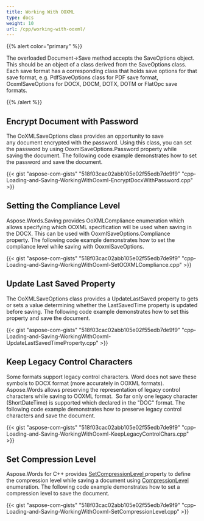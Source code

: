 ```yaml
---
title: Working With OOXML
type: docs
weight: 10
url: /cpp/working-with-ooxml/
---
```


{{% alert color="primary" %}} 

The overloaded Document->Save method accepts the SaveOptions object. This should be an object of a class derived from the SaveOptions class. Each save format has a corresponding class that holds save options for that save format, e.g. PdfSaveOptions class for PDF save format, OoxmlSaveOptions for DOCX, DOCM, DOTX, DOTM or FlatOpc save formats.

{{% /alert %}} 

## **Encrypt Document with Password**

The OoXMLSaveOptions class provides an opportunity to save any document encrypted with the password. Using this class, you can set the password by using OoxmlSaveOptions.Password property while saving the document. The following code example demonstrates how to set the password and save the document.

{{< gist "aspose-com-gists" "518f03cac02abb105e02f55edb7de9f9" "cpp-Loading-and-Saving-WorkingWithOoxml-EncryptDocxWithPassword.cpp" >}}

## **Setting the Compliance Level**

Aspose.Words.Saving provides OoXMLCompliance enumeration which allows specifying which OOXML specification will be used when saving in the DOCX. This can be used with OoxmlSaveOptions.Compliance property. The following code example demonstrates how to set the compliance level while saving with OoxmlSaveOptions.

{{< gist "aspose-com-gists" "518f03cac02abb105e02f55edb7de9f9" "cpp-Loading-and-Saving-WorkingWithOoxml-SetOOXMLCompliance.cpp" >}}

## **Update Last Saved Property**

The OoXMLSaveOptions class provides a UpdateLastSaved property to gets or sets a value determining whether the LastSavedTime property is updated before saving. The following code example demonstrates how to set this property and save the document.

{{< gist "aspose-com-gists" "518f03cac02abb105e02f55edb7de9f9" "cpp-Loading-and-Saving-WorkingWithOoxml-UpdateLastSavedTimeProperty.cpp" >}}

## **Keep Legacy Control Characters**

Some formats support legacy control characters. Word does not save these symbols to DOCX format (more accurately in OOXML formats). Aspose.Words allows preserving the representation of legacy control characters while saving to OOXML format.  So far only one legacy character (ShortDateTime) is supported which declared in the "DOC" format. The following code example demonstrates how to preserve legacy control characters and save the document.

{{< gist "aspose-com-gists" "518f03cac02abb105e02f55edb7de9f9" "cpp-Loading-and-Saving-WorkingWithOoxml-KeepLegacyControlChars.cpp" >}}

## **Set Compression Level**

Aspose.Words for C++ provides [SetCompressionLevel ](https://apireference.aspose.com/words/cpp/class/aspose.words.saving.ooxml_save_options#af85cba7194a8a8804f2a4f5df9469b1b)property to define the compression level while saving a document using [CompressionLevel ](https://apireference.aspose.com/words/cpp/namespace/aspose.words.saving/#a8bca862ce175c808774a57560b8cffcb)enumeration. The following code example demonstrates how to set a compression level to save the document.

{{< gist "aspose-com-gists" "518f03cac02abb105e02f55edb7de9f9" "cpp-Loading-and-Saving-WorkingWithOoxml-SetCompressionLevel.cpp" >}}
